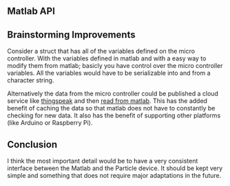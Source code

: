 ## Matlab API

## Brainstorming Improvements

Consider a struct that has all of the variables defined on the micro controller.
With the variables defined in matlab and with a easy way to modify them from 
matlab; basicly you have control over the micro controller variables. All the
variables would have to be serializable into and from a character string.

Alternatively the data from the micro controller could be published a cloud service
like [thingspeak][ts1] and then [read from matlab][ts2]. This has the added
benefit of caching the data so that matlab does not have to constantly be checking
for new data. It also has the benefit of supporting other platforms (like 
Arduino or Raspberry Pi).

## Conclusion

I think the most important detail would be to have a very consistent interface
between the Matlab and the Particle device. It should be kept very simple and
something that does not require major adaptations in the future.

[ts1]: https://thingspeak.com/
[ts2]: http://www.mathworks.com/hardware-support/thingspeak.html
